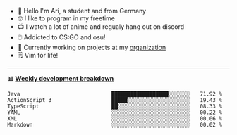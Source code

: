 * 👋 Hello I'm Ari, a student and from Germany
* 🤓 I like to program in my freetime
* 📺 I watch a lot of anime and regualy hang out on discord
* 🖱️ Addicted to CS:GO and osu!
* 👷 Currently working on projects at my [organization](https://github.com/aridevelopment-de)
* 🗒️ Vim for life!

<hr />

**📊 [Weekly development breakdown](https://wakatime.com/@Ari24)**

<!--START_SECTION:waka-->

```text
Java                             ██████████████████░░░░░░░   71.92 %
ActionScript 3                   █████░░░░░░░░░░░░░░░░░░░░   19.43 %
TypeScript                       ██░░░░░░░░░░░░░░░░░░░░░░░   08.33 %
YAML                             ░░░░░░░░░░░░░░░░░░░░░░░░░   00.22 %
XML                              ░░░░░░░░░░░░░░░░░░░░░░░░░   00.06 %
Markdown                         ░░░░░░░░░░░░░░░░░░░░░░░░░   00.02 %
```

<!--END_SECTION:waka-->

